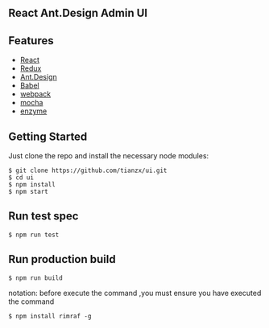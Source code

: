 ## React Ant.Design Admin UI

## Features

- [React](https://facebook.github.io/react/)
- [Redux](https://github.com/reactjs/redux)
- [Ant.Design](http://ant.design/)
- [Babel](https://babeljs.io/)
- [webpack](https://webpack.github.io/)
- [mocha](https://mochajs.org/)
- [enzyme](https://github.com/airbnb/enzyme)

## Getting Started

Just clone the repo and install the necessary node modules:

```shell
$ git clone https://github.com/tianzx/ui.git
$ cd ui
$ npm install
$ npm start
```

## Run test spec

```shell
$ npm run test
```

## Run production build

```shell
$ npm run build
```
notation: before execute the command ,you must ensure you have executed the command
```shell
$ npm install rimraf -g
```
